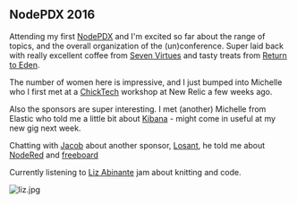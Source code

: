 ## NodePDX 2016

Attending my first [NodePDX](http://nodepdx.org/) and I'm excited so far about the range of topics, and the overall organization of the (un)conference. Super laid back with really excellent coffee from [Seven Virtues](http://www.sevenvirtuespdx.com/) and tasty treats from [Return to Eden](http://www.backtoedenbakery.com/).

The number of women here is impressive, and I just bumped into Michelle who I first met at a [ChickTech](https://chicktech.org/) workshop at New Relic a few weeks ago.

Also the sponsors are super interesting. I met (another) Michelle from Elastic who told me a little bit about [Kibana](https://www.elastic.co/products/kibana) - might come in useful at my new gig next week.

Chatting with [Jacob](https://github.com/vigevenoj) about another sponsor, [Losant](https://www.losant.com/), he told me about [NodeRed](http://nodered.org/) and [freeboard](http://freeboard.io/)

Currently listening to [Liz Abinante](https://twitter.com/feministy) jam about knitting and code.

![liz.jpg]({{site.baseurl}}/liz.jpg)





